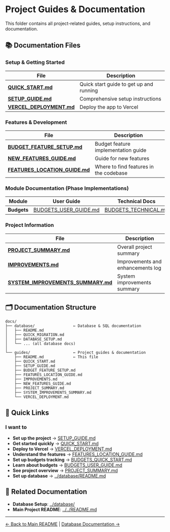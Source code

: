 # Project Guides & Documentation

This folder contains all project-related guides, setup instructions, and documentation.

## 📚 Documentation Files

### Setup & Getting Started

| File | Description |
|------|-------------|
| **[QUICK_START.md](./QUICK_START.md)** | Quick start guide to get up and running |
| **[SETUP_GUIDE.md](./SETUP_GUIDE.md)** | Comprehensive setup instructions |
| **[VERCEL_DEPLOYMENT.md](./VERCEL_DEPLOYMENT.md)** | Deploy the app to Vercel |

### Features & Development

| File | Description |
|------|-------------|
| **[BUDGET_FEATURE_SETUP.md](./BUDGET_FEATURE_SETUP.md)** | Budget feature implementation guide |
| **[NEW_FEATURES_GUIDE.md](./NEW_FEATURES_GUIDE.md)** | Guide for new features |
| **[FEATURES_LOCATION_GUIDE.md](./FEATURES_LOCATION_GUIDE.md)** | Where to find features in the codebase |

### Module Documentation (Phase Implementations)

| Module | User Guide | Technical Docs | Quick Start | Summary |
|--------|-----------|----------------|-------------|---------|
| **Budgets** | [BUDGETS_USER_GUIDE.md](./BUDGETS_USER_GUIDE.md) | [BUDGETS_TECHNICAL.md](./BUDGETS_TECHNICAL.md) | [BUDGETS_QUICK_START.md](./BUDGETS_QUICK_START.md) | [PHASE_5_SUMMARY.md](./PHASE_5_SUMMARY.md) |

### Project Information

| File | Description |
|------|-------------|
| **[PROJECT_SUMMARY.md](./PROJECT_SUMMARY.md)** | Overall project summary |
| **[IMPROVEMENTS.md](./IMPROVEMENTS.md)** | Improvements and enhancements log |
| **[SYSTEM_IMPROVEMENTS_SUMMARY.md](./SYSTEM_IMPROVEMENTS_SUMMARY.md)** | System improvements summary |

## 🗂️ Documentation Structure

```
docs/
├── database/                 ← Database & SQL documentation
│   ├── README.md
│   ├── QUICK_MIGRATION.md
│   ├── DATABASE_SETUP.md
│   └── ... (all database docs)
│
└── guides/                   ← Project guides & documentation
    ├── README.md             ← This file
    ├── QUICK_START.md
    ├── SETUP_GUIDE.md
    ├── BUDGET_FEATURE_SETUP.md
    ├── FEATURES_LOCATION_GUIDE.md
    ├── IMPROVEMENTS.md
    ├── NEW_FEATURES_GUIDE.md
    ├── PROJECT_SUMMARY.md
    ├── SYSTEM_IMPROVEMENTS_SUMMARY.md
    └── VERCEL_DEPLOYMENT.md
```

## 🚀 Quick Links

### I want to

- **Set up the project** → [SETUP_GUIDE.md](./SETUP_GUIDE.md)
- **Get started quickly** → [QUICK_START.md](./QUICK_START.md)
- **Deploy to Vercel** → [VERCEL_DEPLOYMENT.md](./VERCEL_DEPLOYMENT.md)
- **Understand the features** → [FEATURES_LOCATION_GUIDE.md](./FEATURES_LOCATION_GUIDE.md)
- **Set up budgets tracking** → [BUDGETS_QUICK_START.md](./BUDGETS_QUICK_START.md)
- **Learn about budgets** → [BUDGETS_USER_GUIDE.md](./BUDGETS_USER_GUIDE.md)
- **See project overview** → [PROJECT_SUMMARY.md](./PROJECT_SUMMARY.md)
- **Set up database** → [../database/README.md](../database/README.md)

## 📖 Related Documentation

- **Database Setup**: [../database/](../database/)
- **Main Project README**: [../../README.md](../../README.md)

---

[← Back to Main README](../../README.md) | [Database Documentation →](../database/)
